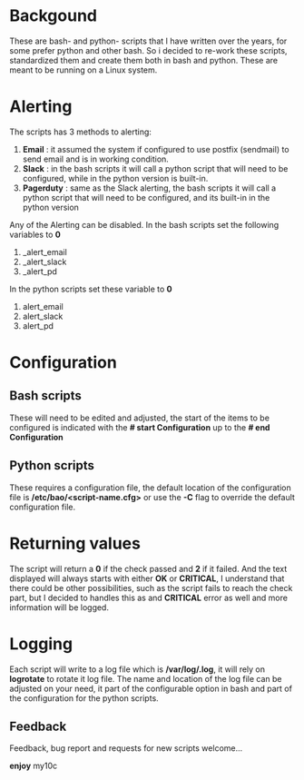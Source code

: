 # Backgound

These are bash- and python- scripts that I have written over the years, for some prefer python and other bash. So i decided to re-work these scripts, standardized them and create them both in bash and python. These are meant to be running on a Linux system.

# Alerting
The scripts has 3 methods to alerting:
1. **Email** : it assumed the system if configured to use postfix (sendmail) to send email and is in working condition.
2. **Slack** : in the bash scripts it will call a python script that will need to be configured, while in the python version is built-in.
3. **Pagerduty** : same as the Slack alerting, the bash scripts it will call a python script that will need to be configured, and its built-in in the python version

Any of the Alerting can be disabled.
In the bash scripts set the following variables to **0**
1. _alert_email
2. _alert_slack
3. _alert_pd

In the python scripts set these variable to **0**
1. alert_email
2. alert_slack
3. alert_pd

# Configuration
## Bash scripts
These will need to be edited and adjusted, the start of the items to be configured is indicated with the **# start Configuration** up to the **# end Configuration**

## Python scripts
These requires a configuration file, the default location of the configuration file is **/etc/bao/<script-name.cfg>** or use the **-C** flag to override the default configuration file.

# Returning values
The script will return a **0** if the check passed and **2** if it failed. And the text displayed will always starts with either **OK** or **CRITICAL**, I understand that there could be other possibilities, such as the script fails to reach the check part, but I decided to handles this as and **CRITICAL** error as well and more information will be logged.

# Logging
Each script will write to a log file which is **/var/log/<script-name>.log**, it will rely on **logrotate** to rotate it log file. The name and location of the log file can be adjusted on your need, it part of the configurable option in bash and part of the configuration for the python scripts.


## Feedback
Feedback, bug report and requests for new scripts welcome...

**enjoy**
my10c
